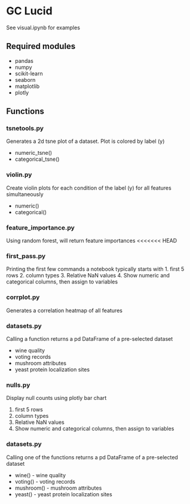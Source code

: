 # GC Lucid
See visual.ipynb for examples
## Required modules
- pandas
- numpy
- scikit-learn
- seaborn
- matplotlib
- plotly

## Functions
### tsnetools.py
Generates a 2d tsne plot of a dataset. Plot is colored by label (y)
- numeric_tsne()
- categorical_tsne()
### violin.py
Create violin plots for each condition of the label (y) for all features simultaneously
- numeric()
- categorical()
### feature_importance.py
Using random forest, will return feature importances
<<<<<<< HEAD
### first_pass.py
Printing the first few commands a notebook typically starts with
	1. first 5 rows
	2. column types
	3. Relative NaN values
	4. Show numeric and categorical columns, then assign to variables
### corrplot.py
Generates a correlation heatmap of all features
### datasets.py
Calling a function returns a pd DataFrame of a pre-selected dataset
- wine quality
- voting records
- mushroom attributes
- yeast protein localization sites
### nulls.py
Display null counts using plotly bar chart
1. first 5 rows
2. column types
3. Relative NaN values
4. Show numeric and categorical columns, then assign to variables
### datasets.py
Calling one of the functions returns a pd DataFrame of a pre-selected dataset
- wine() - wine quality
- voting() - voting records
- mushroom() - mushroom attributes
- yeast() - yeast protein localization sites
